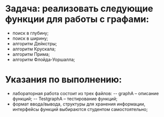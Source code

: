 # Задача: реализовать следующие функции для работы с графами:
- поиск в глубину;
- поиск в ширину;
- алгоритм Дейкстры;
- алгоритм Крускала;
- алгоритм Прима;
- алгоритм Флойда-Уоршалла;
# Указания по выполнению:
- лабораторная работа состоит из трех файлов:
-- graphA – описание функций;
-- TestgraphA – тестирование функций;
- формат ввода/вывода, структуры для хранения информации, интерфейсы функций выбираются студентом самостоятельно;
